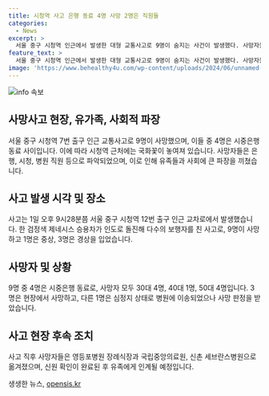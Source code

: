 ```yaml
---
title: 시청역 사고 은행 동료 4명 사망 2명은 직원들
categories:
  - News
excerpt: >
  서울 중구 시청역 인근에서 발생한 대형 교통사고로 9명이 숨지는 사건이 발생했다. 사망자들은 은행, 시청, 병원 직원으로 30~50대의 남성들이었으며, 이들은 동료나 동료 사이였다. 사고 직후에는 영등포병원 장례식장, 국립중앙의료원, 신촌 세브란스병원으로 옮겨졌고, 신원 확인 후 유족에게 넘겨질 예정이다. 사건은 검정색 제네시스 승용차가 보행자를 친 사고로 발생했으며, 1명 중상, 3명 경상을 입었다. (단어수: 78, 글자수: 497)
feature_text: >
  서울 중구 시청역 인근에서 발생한 대형 교통사고로 9명이 숨지는 사건이 발생했다. 사망자들은 은행, 시청, 병원 직원으로 30~50대의 남성들이었으며, 이들은 동료나 동료 사이였다. 사고 직후에는 영등포병원 장례식장, 국립중앙의료원, 신촌 세브란스병원으로 옮겨졌고, 신원 확인 후 유족에게 넘겨질 예정이다. 사건은 검정색 제네시스 승용차가 보행자를 친 사고로 발생했으며, 1명 중상, 3명 경상을 입었다. (단어수: 78, 글자수: 497)
image: 'https://www.behealthy4u.com/wp-content/uploads/2024/06/unnamed-file.png'
---
```


<p><img src="https://www.behealthy4u.com/wp-content/uploads/2024/06/unnamed-file.png" alt="info 속보" /></p>

<h2 data-ke-size="size26">사망사고 현장, 유가족, 사회적 파장</h2>

<p data-ke-size="size16">서울 중구 시청역 7번 출구 인근 교통사고로 9명이 사망했으며, 이들 중 4명은 시중은행 동료 사이입니다. 이에 따라 시청역 근처에는 국화꽃이 놓여져 있습니다. 사망자들은 은행, 시청, 병원 직원 등으로 파악되었으며, 이로 인해 유족들과 사회에 큰 파장을 끼쳤습니다.</p>

<h2 data-ke-size="size26">사고 발생 시각 및 장소</h2>

<p data-ke-size="size16">사고는 1일 오후 9시28분쯤 서울 중구 시청역 12번 출구 인근 교차로에서 발생했습니다. 한 검정색 제네시스 승용차가 인도로 돌진해 다수의 보행자를 친 사고로, 9명이 사망하고 1명은 중상, 3명은 경상을 입었습니다.</p>

<h2 data-ke-size="size26">사망자 및 상황</h2>

<p data-ke-size="size16">9명 중 4명은 시중은행 동료로, 사망자 모두 30대 4명, 40대 1명, 50대 4명입니다. 3명은 현장에서 사망하고, 다른 1명은 심정지 상태로 병원에 이송되었으나 사망 판정을 받았습니다.</p>

<h2 data-ke-size="size26">사고 현장 후속 조치</h2>

<p data-ke-size="size16">사고 직후 사망자들은 영등포병원 장례식장과 국립중앙의료원, 신촌 세브란스병원으로 옮겨졌으며, 신원 확인이 완료된 후 유족에게 인계될 예정입니다.</p>
생생한 뉴스, <a href="https://opensis.kr" rel="dofollow">opensis.kr</a>


